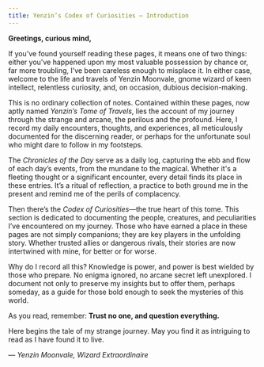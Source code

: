 ```yaml
---
title: Yenzin’s Codex of Curiosities – Introduction
---
```

**Greetings, curious mind,**

If you’ve found yourself reading these pages, it means one of two things: either you've happened upon my most valuable possession by chance or, far more troubling, I’ve been careless enough to misplace it. In either case, welcome to the life and travels of Yenzin Moonvale, gnome wizard of keen intellect, relentless curiosity, and, on occasion, dubious decision-making.

This is no ordinary collection of notes. Contained within these pages, now aptly named _Yenzin’s Tome of Travels_, lies the account of my journey through the strange and arcane, the perilous and the profound. Here, I record my daily encounters, thoughts, and experiences, all meticulously documented for the discerning reader, or perhaps for the unfortunate soul who might dare to follow in my footsteps.

The _Chronicles of the Day_ serve as a daily log, capturing the ebb and flow of each day’s events, from the mundane to the magical. Whether it's a fleeting thought or a significant encounter, every detail finds its place in these entries. It’s a ritual of reflection, a practice to both ground me in the present and remind me of the perils of complacency.

Then there’s the _Codex of Curiosities_—the true heart of this tome. This section is dedicated to documenting the people, creatures, and peculiarities I’ve encountered on my journey. Those who have earned a place in these pages are not simply companions; they are key players in the unfolding story. Whether trusted allies or dangerous rivals, their stories are now intertwined with mine, for better or for worse.

Why do I record all this? Knowledge is power, and power is best wielded by those who prepare. No enigma ignored, no arcane secret left unexplored. I document not only to preserve my insights but to offer them, perhaps someday, as a guide for those bold enough to seek the mysteries of this world.

As you read, remember: **Trust no one, and question everything.**

Here begins the tale of my strange journey. May you find it as intriguing to read as I have found it to live.

— _Yenzin Moonvale, Wizard Extraordinaire_